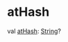 # atHash


val [atHash](at-hash.md): [String](https://kotlinlang.org/api/latest/jvm/stdlib/kotlin/-string/index.html)?
